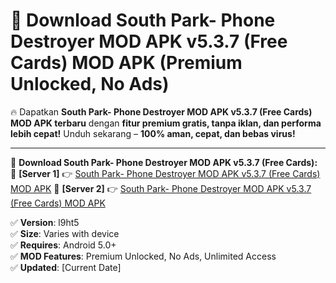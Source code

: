 # 🚀 Download South Park- Phone Destroyer MOD APK v5.3.7 (Free Cards) MOD APK (Premium Unlocked, No Ads)  

🔥 Dapatkan **South Park- Phone Destroyer MOD APK v5.3.7 (Free Cards) MOD APK terbaru** dengan **fitur premium gratis, tanpa iklan, dan performa lebih cepat!** Unduh sekarang – **100% aman, cepat, dan bebas virus!**  

---


🔽 **Download South Park- Phone Destroyer MOD APK v5.3.7 (Free Cards):**  
🔹 **[Server 1]** 👉 [South Park- Phone Destroyer MOD APK v5.3.7 (Free Cards) MOD APK](https://apkcomod.com?title=South_Park-_Phone_Destroyer_MOD_APK_v5.3.7_(Free_Cards))  
🔹 **[Server 2]** 👉 [South Park- Phone Destroyer MOD APK v5.3.7 (Free Cards) MOD APK](https://apkcomod.com?title=South_Park-_Phone_Destroyer_MOD_APK_v5.3.7_(Free_Cards))  


✅ **Version**: l9ht5  
✅ **Size**: Varies with device  
✅ **Requires**: Android 5.0+  
✅ **MOD Features**: Premium Unlocked, No Ads, Unlimited Access  
✅ **Updated**: [Current Date]  